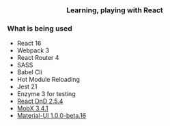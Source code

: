 <p align="center">
  <h3 align="center">Learning, playing with React<br></h3>
</p>

### What is being used

* React 16
* Webpack 3
* React Router 4
* SASS
* Babel Cli
* Hot Module Reloading
* Jest 21 
* Enzyme 3 for testing
* [React DnD  2.5.4](https://github.com/react-dnd/react-dnd)
* [MobX 3.4.1](https://mobx.js.org/)
* [Material-UI 1.0.0-beta.16](http://www.material-ui.com/#/)